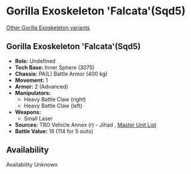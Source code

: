# Gorilla Exoskeleton 'Falcata'(Sqd5) 

[Other Gorilla Exoskeleton variants](../gorilla_exoskeleton.md) 

## Gorilla Exoskeleton 'Falcata'(Sqd5) 

- **Role:** Undefined 
- **Tech Base:** Inner Sphere (3075) 
- **Chassis:** PA(L) Battle Armor (400 kg) 
- **Movement:** 1 
- **Armor:** 2 (Advanced) 
- **Manipulators:** 
  - Heavy Battle Claw (right) 
  - Heavy Battle Claw (left) 
- **Weapons:** 
  - Small Laser 
- **Sources:** TRO Vehicle Annex (r) - Jihad , [Master Unit List](http://masterunitlist.info/Unit/Details/8705) 
- **Battle Value:** 16 (114 for 5 suits) 

## Availability 

Availability Unknown 

